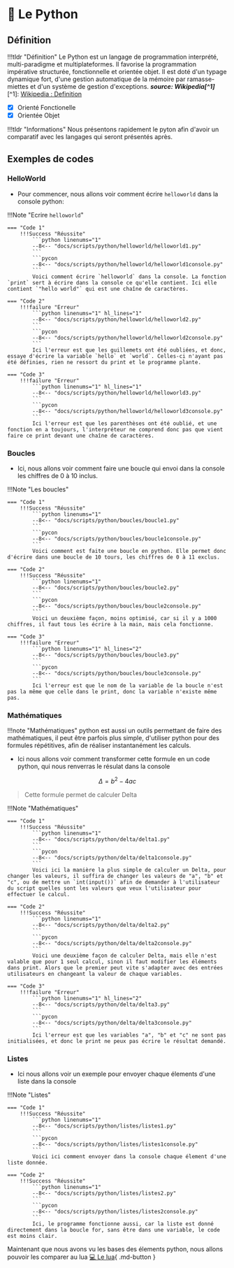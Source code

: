 # 🐍 Le Python

## Définition

!!!tldr "Définition"
    Le Python est un langage de programmation interprété, multi-paradigme et multiplateformes. Il favorise la programmation impérative structurée, fonctionnelle et orientée objet. Il est doté d'un typage dynamique fort, d'une gestion automatique de la mémoire par ramasse-miettes et d'un système de gestion d'exceptions.
    __*source: Wikipedia[^1]*__
    [^1]: [Wikipedia : Definition](https://fr.wikipedia.org/wiki/Python_(langage))

- [X] Orienté Fonctionelle    
- [X] Orientée Objet

!!!tldr "Informations"
    Nous présentons rapidement le pyton afin d'avoir un comparatif avec les langages qui seront présentés après.
    
## Exemples de codes

### HelloWorld

- Pour commencer, nous allons voir comment écrire `helloworld` dans la console python:

!!!Note "Ecrire `helloworld`"

    === "Code 1"
        !!!Success "Réussite"
            ```python linenums="1"
            --8<-- "docs/scripts/python/helloworld/helloworld1.py"
            ```
            ```pycon
            --8<-- "docs/scripts/python/helloworld/helloworld1console.py"
            ```
            Voici comment écrire `helloworld` dans la console. La fonction `print` sert à écrire dans la console ce qu'elle contient. Ici elle contient `"hello world"` qui est une chaîne de caractères.
            
    === "Code 2"
        !!!failure "Erreur"
            ```python linenums="1" hl_lines="1"
            --8<-- "docs/scripts/python/helloworld/helloworld2.py"
            ```
            ```pycon
            --8<-- "docs/scripts/python/helloworld/helloworld2console.py"
            ```
            Ici l'erreur est que les guillemets ont été oubliées, et donc, essaye d'écrire la variable `hello` et `world`. Celles-ci n'ayant pas été définies, rien ne ressort du print et le programme plante.

    === "Code 3"
        !!!failure "Erreur"
            ```python linenums="1" hl_lines="1"
            --8<-- "docs/scripts/python/helloworld/helloworld3.py"
            ```
            ```pycon
            --8<-- "docs/scripts/python/helloworld/helloworld3console.py"
            ```
            Ici l'erreur est que les parenthèses ont été oublié, et une fonction en a toujours, l'interpréteur ne comprend donc pas que vient faire ce print devant une chaîne de caractères.

### Boucles
    
- Ici, nous allons voir comment faire une boucle qui envoi dans la console les chiffres de 0 à 10 inclus.

!!!Note "Les boucles"

    === "Code 1"
        !!!Success "Réussite"
            ```python linenums="1"
            --8<-- "docs/scripts/python/boucles/boucle1.py"
            ```
            ```pycon
            --8<-- "docs/scripts/python/boucles/boucle1console.py"
            ```
            Voici comment est faite une boucle en python. Elle permet donc d'écrire dans une boucle de 10 tours, les chiffres de 0 à 11 exclus.
    
    === "Code 2"
        !!!Success "Réussite"
            ```python linenums="1"
            --8<-- "docs/scripts/python/boucles/boucle2.py"
            ```
            ```pycon
            --8<-- "docs/scripts/python/boucles/boucle2console.py"
            ```
            Voici un deuxième façon, moins optimisé, car si il y a 1000 chiffres, il faut tous les écrire à la main, mais cela fonctionne.

    === "Code 3"
        !!!failure "Erreur"
            ```python linenums="1" hl_lines="2"
            --8<-- "docs/scripts/python/boucles/boucle3.py"
            ```
            ```pycon
            --8<-- "docs/scripts/python/boucles/boucle3console.py"
            ```
            Ici l'erreur est que le nom de la variable de la boucle n'est pas la même que celle dans le print, donc la variable n'existe même pas.

### Mathématiques

!!!note "Mathématiques"
    python est aussi un outils permettant de faire des mathématiques, il peut être parfois plus simple, d'utiliser python pour des formules répétitives, afin de réaliser instantanément les calculs.

- Ici nous allons voir comment transformer cette formule en un code python, qui nous renverras le résulat dans la console

$$
\Delta = b^2-4ac
$$

> Cette formule permet de calculer Delta

!!!Note "Mathématiques"

    === "Code 1"
        !!!Success "Réussite"
            ```python linenums="1"
            --8<-- "docs/scripts/python/delta/delta1.py"
            ```
            ```pycon
            --8<-- "docs/scripts/python/delta/delta1console.py"
            ```
            Voici ici la manière la plus simple de calculer un Delta, pour changer les valeurs, il suffira de changer les valeurs de "a", "b" et "c", ou de mettre un `int(input())` afin de demander à l'utilisateur du script quelles sont les valeurs que veux l'utilisateur pour effectuer le calcul.
    
    === "Code 2"
        !!!Success "Réussite"
            ```python linenums="1"
            --8<-- "docs/scripts/python/delta/delta2.py"
            ```
            ```pycon
            --8<-- "docs/scripts/python/delta/delta2console.py"
            ```
            Voici une deuxième façon de calculer Delta, mais elle n'est valable que pour 1 seul calcul, sinon il faut modifier les éléments dans print. Alors que le premier peut vite s'adapter avec des entrées utilisateurs en changeant la valeur de chaque variables.

    === "Code 3"
        !!!failure "Erreur"
            ```python linenums="1" hl_lines="2"
            --8<-- "docs/scripts/python/delta/delta3.py"
            ```
            ```pycon
            --8<-- "docs/scripts/python/delta/delta3console.py"
            ```
            Ici l'erreur est que les variables "a", "b" et "c" ne sont pas initialisées, et donc le print ne peux pas écrire le résultat demandé.

### Listes

- Ici nous allons voir un exemple pour envoyer chaque élements d'une liste dans la console

!!!Note "Listes"

    === "Code 1"
        !!!Success "Réussite"
            ```python linenums="1"
            --8<-- "docs/scripts/python/listes/listes1.py"
            ```
            ```pycon
            --8<-- "docs/scripts/python/listes/listes1console.py"
            ```
            Voici ici comment envoyer dans la console chaque élement d'une liste donnée.
    
    === "Code 2"
        !!!Success "Réussite"
            ```python linenums="1"
            --8<-- "docs/scripts/python/listes/listes2.py"
            ```
            ```pycon
            --8<-- "docs/scripts/python/listes/listes2console.py"
            ```
            Ici, le programme fonctionne aussi, car la liste est donné directement dans la boucle for, sans être dans une variable, le code est moins clair.

Maintenant que nous avons vu les bases des élements python, nous allons pouvoir les comparer au lua
[💻 Le lua](lua.fr.md){ .md-button }
